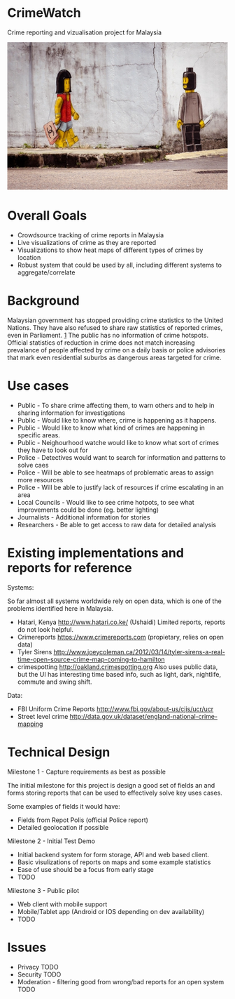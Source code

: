 CrimeWatch
==========

Crime reporting and vizualisation project for Malaysia

![Crime Mural JB](images/zacharevic-jb-mural.jpg "Ernest Zacharevic Crime Mural JB")

Overall Goals
=============

 - Crowdsource tracking of crime reports in Malaysia
 - Live visualizations of crime as they are reported
 - Visualizations to show heat maps of different types of crimes by location
 - Robust system that could be used by all, including different systems to aggregate/correlate

Background
==========

Malaysian government has stopped providing crime statistics to the United Nations. They have also refused
to share raw statistics of reported crimes, even in Parliament. [1] The public has no information of crime
hotspots. Official statistics of reduction in crime does not match increasing prevalance of people
affected by crime on a daily basis or police advisories that mark even residential suburbs as dangerous
areas targeted for crime.

Use cases
=========

 - Public - To share crime affecting them, to warn others and to help in sharing information for investigations
 - Public - Would like to know where, crime is happening as it happens.
 - Public - Would like to know what kind of crimes are happening in specific areas.
 - Public - Neighourhood watche would like to know what sort of crimes they have to look out for
 - Police - Detectives would want to search for information and patterns to solve caes
 - Police - Will be able to see heatmaps of problematic areas to assign more resources
 - Police - Will be able to justify lack of resources if crime escalating in an area
 - Local Councils - Would like to see crime hotpots, to see what improvements could be done (eg. better lighting)
 - Journalists - Additional information for stories
 - Researchers - Be able to get access to raw data for detailed analysis

Existing implementations and reports for reference
==================================================

Systems:

So far almost all systems worldwide rely on open data, which is one of
the problems identified here in Malaysia.

 - Hatari, Kenya http://www.hatari.co.ke/ (Ushaidi)
   Limited reports, reports do not look helpful. 
 - Crimereports https://www.crimereports.com (propietary, relies on open
   data)
 - Tyler Sirens http://www.joeycoleman.ca/2012/03/14/tyler-sirens-a-real-time-open-source-crime-map-coming-to-hamilton
 - crimespotting http://oakland.crimespotting.org 
   Also uses public data, but the UI has interesting time based info,
   such as light, dark, nightlife, commute and swing shift.

Data:

- FBI Uniform Crime Reports http://www.fbi.gov/about-us/cjis/ucr/ucr
- Street level crime  http://data.gov.uk/dataset/england-national-crime-mapping


Technical Design
================

Milestone 1 - Capture requirements as best as possible

The initial milestone for this project is design a good set of fields an
and forms storing reports that can be used to effectively solve key uses
cases.

Some examples of fields it would have:

 - Fields from Repot Polis (official Police report)
 - Detailed geolocation if possible

Milestone 2 - Initial Test Demo

 - Initial backend system for form storage, API and web based client.
 - Basic visulizations of reports on maps and some example statistics
 - Ease of use should be a focus from early stage
 - TODO

Milestone 3 - Public pilot

 - Web client with mobile support
 - Mobile/Tablet app (Android or IOS depending on dev availability)
 - TODO

Issues
======

 - Privacy TODO
 - Security TODO
 - Moderation - filtering good from wrong/bad reports for an open system
   TODO


[1]: http://www.nytimes.com/2013/10/20/world/asia/soaring-crime-rate-takes-a-growing-malaysia-by-surprise.html
